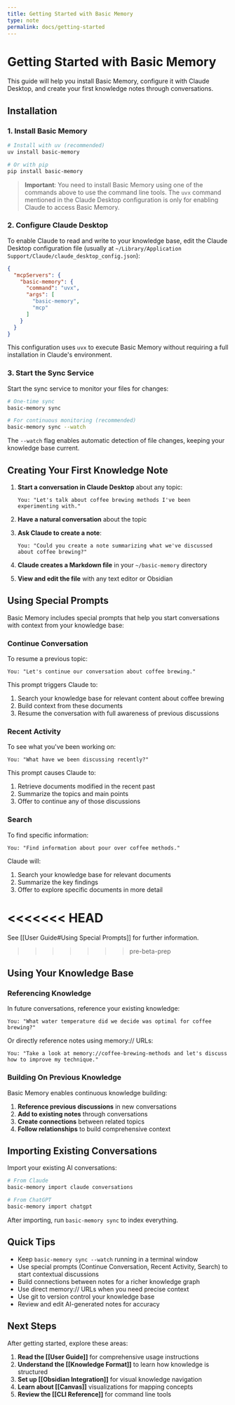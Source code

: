 ```yaml
---
title: Getting Started with Basic Memory
type: note
permalink: docs/getting-started
---
```


# Getting Started with Basic Memory

This guide will help you install Basic Memory, configure it with Claude Desktop, and create your first knowledge notes through conversations.

## Installation

### 1. Install Basic Memory

```bash
# Install with uv (recommended)
uv install basic-memory

# Or with pip
pip install basic-memory
```

> **Important**: You need to install Basic Memory using one of the commands above to use the command line tools. The `uvx` command mentioned in the Claude Desktop configuration is only for enabling Claude to access Basic Memory.

### 2. Configure Claude Desktop

To enable Claude to read and write to your knowledge base, edit the Claude Desktop configuration file (usually at `~/Library/Application Support/Claude/claude_desktop_config.json`):

```json
{
  "mcpServers": {
    "basic-memory": {
      "command": "uvx",
      "args": [
        "basic-memory",
        "mcp"
      ]
    }
  }
}
```

This configuration uses `uvx` to execute Basic Memory without requiring a full installation in Claude's environment.

### 3. Start the Sync Service

Start the sync service to monitor your files for changes:

```bash
# One-time sync
basic-memory sync

# For continuous monitoring (recommended)
basic-memory sync --watch
```

The `--watch` flag enables automatic detection of file changes, keeping your knowledge base current.

## Creating Your First Knowledge Note

1. **Start a conversation in Claude Desktop** about any topic:
   ```
   You: "Let's talk about coffee brewing methods I've been experimenting with."
   ```

2. **Have a natural conversation** about the topic

3. **Ask Claude to create a note**:
   ```
   You: "Could you create a note summarizing what we've discussed about coffee brewing?"
   ```

4. **Claude creates a Markdown file** in your `~/basic-memory` directory

5. **View and edit the file** with any text editor or Obsidian

## Using Special Prompts

Basic Memory includes special prompts that help you start conversations with context from your knowledge base:

### Continue Conversation

To resume a previous topic:

```
You: "Let's continue our conversation about coffee brewing."
```

This prompt triggers Claude to:
1. Search your knowledge base for relevant content about coffee brewing
2. Build context from these documents
3. Resume the conversation with full awareness of previous discussions

### Recent Activity

To see what you've been working on:

```
You: "What have we been discussing recently?"
```

This prompt causes Claude to:
1. Retrieve documents modified in the recent past
2. Summarize the topics and main points
3. Offer to continue any of those discussions

### Search

To find specific information:

```
You: "Find information about pour over coffee methods."
```

Claude will:
1. Search your knowledge base for relevant documents
2. Summarize the key findings
3. Offer to explore specific documents in more detail

<<<<<<< HEAD
=======
See [[User Guide#Using Special Prompts]] for further information.
>>>>>>> pre-beta-prep
## Using Your Knowledge Base

### Referencing Knowledge

In future conversations, reference your existing knowledge:

```
You: "What water temperature did we decide was optimal for coffee brewing?"
```

Or directly reference notes using memory:// URLs:

```
You: "Take a look at memory://coffee-brewing-methods and let's discuss how to improve my technique."
```

### Building On Previous Knowledge

Basic Memory enables continuous knowledge building:

1. **Reference previous discussions** in new conversations
2. **Add to existing notes** through conversations
3. **Create connections** between related topics
4. **Follow relationships** to build comprehensive context

## Importing Existing Conversations

Import your existing AI conversations:

```bash
# From Claude
basic-memory import claude conversations

# From ChatGPT
basic-memory import chatgpt
```

After importing, run `basic-memory sync` to index everything.

## Quick Tips

- Keep `basic-memory sync --watch` running in a terminal window
- Use special prompts (Continue Conversation, Recent Activity, Search) to start contextual discussions
- Build connections between notes for a richer knowledge graph
- Use direct memory:// URLs when you need precise context
- Use git to version control your knowledge base
- Review and edit AI-generated notes for accuracy

## Next Steps

After getting started, explore these areas:

1. **Read the [[User Guide]]** for comprehensive usage instructions
2. **Understand the [[Knowledge Format]]** to learn how knowledge is structured
3. **Set up [[Obsidian Integration]]** for visual knowledge navigation
4. **Learn about [[Canvas]]** visualizations for mapping concepts
5. **Review the [[CLI Reference]]** for command line tools
